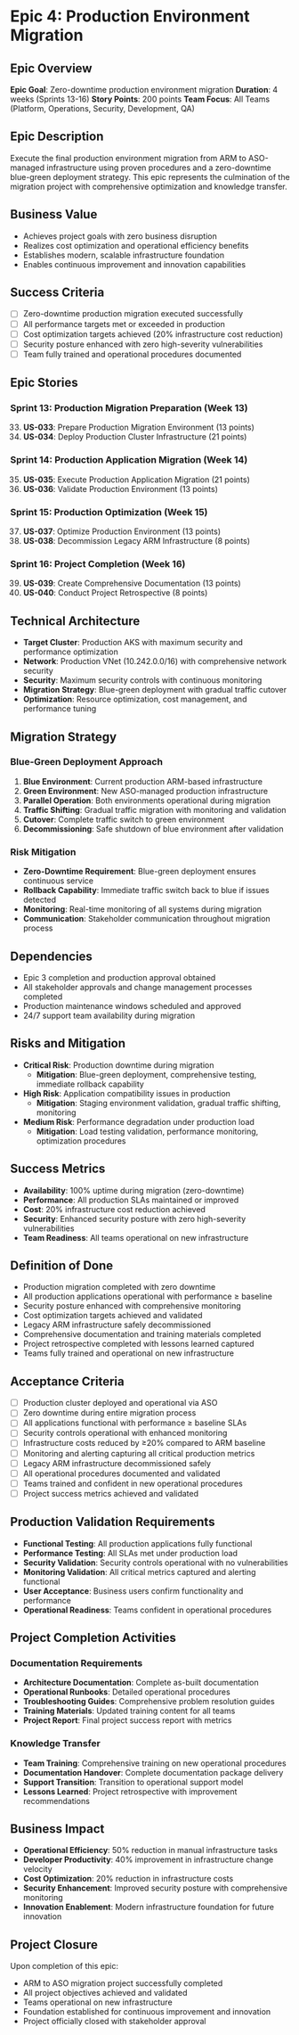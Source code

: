 # Epic 4: Production Environment Migration

## Epic Overview
**Epic Goal**: Zero-downtime production environment migration
**Duration**: 4 weeks (Sprints 13-16)
**Story Points**: 200 points
**Team Focus**: All Teams (Platform, Operations, Security, Development, QA)

## Epic Description
Execute the final production environment migration from ARM to ASO-managed infrastructure using proven procedures and a zero-downtime blue-green deployment strategy. This epic represents the culmination of the migration project with comprehensive optimization and knowledge transfer.

## Business Value
- Achieves project goals with zero business disruption
- Realizes cost optimization and operational efficiency benefits
- Establishes modern, scalable infrastructure foundation
- Enables continuous improvement and innovation capabilities

## Success Criteria
- [ ] Zero-downtime production migration executed successfully
- [ ] All performance targets met or exceeded in production
- [ ] Cost optimization targets achieved (20% infrastructure cost reduction)
- [ ] Security posture enhanced with zero high-severity vulnerabilities
- [ ] Team fully trained and operational procedures documented

## Epic Stories

### Sprint 13: Production Migration Preparation (Week 13)
33. **US-033**: Prepare Production Migration Environment (13 points)
34. **US-034**: Deploy Production Cluster Infrastructure (21 points)

### Sprint 14: Production Application Migration (Week 14)
35. **US-035**: Execute Production Application Migration (21 points)
36. **US-036**: Validate Production Environment (13 points)

### Sprint 15: Production Optimization (Week 15)
37. **US-037**: Optimize Production Environment (13 points)
38. **US-038**: Decommission Legacy ARM Infrastructure (8 points)

### Sprint 16: Project Completion (Week 16)
39. **US-039**: Create Comprehensive Documentation (13 points)
40. **US-040**: Conduct Project Retrospective (8 points)

## Technical Architecture
- **Target Cluster**: Production AKS with maximum security and performance optimization
- **Network**: Production VNet (10.242.0.0/16) with comprehensive network security
- **Security**: Maximum security controls with continuous monitoring
- **Migration Strategy**: Blue-green deployment with gradual traffic cutover
- **Optimization**: Resource optimization, cost management, and performance tuning

## Migration Strategy
### Blue-Green Deployment Approach
1. **Blue Environment**: Current production ARM-based infrastructure
2. **Green Environment**: New ASO-managed production infrastructure
3. **Parallel Operation**: Both environments operational during migration
4. **Traffic Shifting**: Gradual traffic migration with monitoring and validation
5. **Cutover**: Complete traffic switch to green environment
6. **Decommissioning**: Safe shutdown of blue environment after validation

### Risk Mitigation
- **Zero-Downtime Requirement**: Blue-green deployment ensures continuous service
- **Rollback Capability**: Immediate traffic switch back to blue if issues detected
- **Monitoring**: Real-time monitoring of all systems during migration
- **Communication**: Stakeholder communication throughout migration process

## Dependencies
- Epic 3 completion and production approval obtained
- All stakeholder approvals and change management processes completed
- Production maintenance windows scheduled and approved
- 24/7 support team availability during migration

## Risks and Mitigation
- **Critical Risk**: Production downtime during migration
  - **Mitigation**: Blue-green deployment, comprehensive testing, immediate rollback capability
- **High Risk**: Application compatibility issues in production
  - **Mitigation**: Staging environment validation, gradual traffic shifting, monitoring
- **Medium Risk**: Performance degradation under production load
  - **Mitigation**: Load testing validation, performance monitoring, optimization procedures

## Success Metrics
- **Availability**: 100% uptime during migration (zero-downtime)
- **Performance**: All production SLAs maintained or improved
- **Cost**: 20% infrastructure cost reduction achieved
- **Security**: Enhanced security posture with zero high-severity vulnerabilities
- **Team Readiness**: All teams operational on new infrastructure

## Definition of Done
- Production migration completed with zero downtime
- All production applications operational with performance ≥ baseline
- Security posture enhanced with comprehensive monitoring
- Cost optimization targets achieved and validated
- Legacy ARM infrastructure safely decommissioned
- Comprehensive documentation and training materials completed
- Project retrospective completed with lessons learned captured
- Teams fully trained and operational on new infrastructure

## Acceptance Criteria
- [ ] Production cluster deployed and operational via ASO
- [ ] Zero downtime during entire migration process
- [ ] All applications functional with performance ≥ baseline SLAs
- [ ] Security controls operational with enhanced monitoring
- [ ] Infrastructure costs reduced by ≥20% compared to ARM baseline
- [ ] Monitoring and alerting capturing all critical production metrics
- [ ] Legacy ARM infrastructure decommissioned safely
- [ ] All operational procedures documented and validated
- [ ] Teams trained and confident in new operational procedures
- [ ] Project success metrics achieved and validated

## Production Validation Requirements
- **Functional Testing**: All production applications fully functional
- **Performance Testing**: All SLAs met under production load
- **Security Validation**: Security controls operational with no vulnerabilities
- **Monitoring Validation**: All critical metrics captured and alerting functional
- **User Acceptance**: Business users confirm functionality and performance
- **Operational Readiness**: Teams confident in operational procedures

## Project Completion Activities
### Documentation Requirements
- **Architecture Documentation**: Complete as-built documentation
- **Operational Runbooks**: Detailed operational procedures
- **Troubleshooting Guides**: Comprehensive problem resolution guides
- **Training Materials**: Updated training content for all teams
- **Project Report**: Final project success report with metrics

### Knowledge Transfer
- **Team Training**: Comprehensive training on new operational procedures
- **Documentation Handover**: Complete documentation package delivery
- **Support Transition**: Transition to operational support model
- **Lessons Learned**: Project retrospective with improvement recommendations

## Business Impact
- **Operational Efficiency**: 50% reduction in manual infrastructure tasks
- **Developer Productivity**: 40% improvement in infrastructure change velocity
- **Cost Optimization**: 20% reduction in infrastructure costs
- **Security Enhancement**: Improved security posture with comprehensive monitoring
- **Innovation Enablement**: Modern infrastructure foundation for future innovation

## Project Closure
Upon completion of this epic:
- ARM to ASO migration project successfully completed
- All project objectives achieved and validated
- Teams operational on new infrastructure
- Foundation established for continuous improvement and innovation
- Project officially closed with stakeholder approval